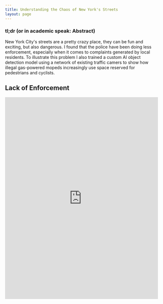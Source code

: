 ```yaml
---
title: Understanding the Chaos of New York's Streets
layout: page
---
```

<h3>tl;dr (or in academic speak: Abstract)</h3>
New York City's streets are a pretty crazy place, they can be fun and
exciting, but also dangerous. I found that the police have been doing less
enforcement, especially when it comes to complaints generated by local residents.
To illustrate this problem I also trained a custom AI object detection model
using a network of existing traffic camers to show how illegal gas-powered
mopeds increasingly use space reserved for pedestrians and cyclists.

<h2>Lack of Enforcement</h2>

<iframe title="As Illegal Parking in NYC Grows, the Police Issue Fewer Tickets" aria-label="Interactive line chart" id="datawrapper-chart-mr9s9" src="https://datawrapper.dwcdn.net/mr9s9/4/" scrolling="no" frameborder="0" style="width: 0; min-width: 100% !important; border: none;" height="664" data-external="1"></iframe><script type="text/javascript">!function(){"use strict";window.addEventListener("message",(function(a){if(void 0!==a.data["datawrapper-height"]){var e=document.querySelectorAll("iframe");for(var t in a.data["datawrapper-height"])for(var r=0;r<e.length;r++)if(e[r].contentWindow===a.source){var i=a.data["datawrapper-height"][t]+"px";e[r].style.height=i}}}))}();
</script>